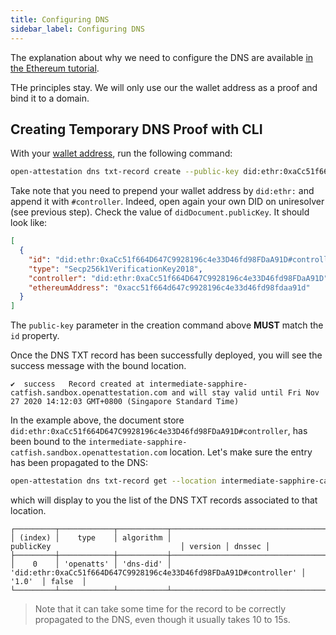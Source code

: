 ```yaml
---
title: Configuring DNS
sidebar_label: Configuring DNS
---
```


The explanation about why we need to configure the DNS are available [in the Ethereum tutorial](/docs/verifiable-document/dns-proof).

THe principles stay. We will only use our the wallet address as a proof and bind it to a domain.

## Creating Temporary DNS Proof with CLI

With your [wallet address](/docs/verifiable-document/did/create), run the following command:

```bash
open-attestation dns txt-record create --public-key did:ethr:0xaCc51f664D647C9928196c4e33D46fd98FDaA91D#controller
```

Take note that you need to prepend your wallet address by `did:ethr:` and append it with `#controller`. Indeed, open again your own DID on uniresolver (see previous step). Check the value of `didDocument.publicKey`. It should look like:

```json
[
  {
    "id": "did:ethr:0xaCc51f664D647C9928196c4e33D46fd98FDaA91D#controller",
    "type": "Secp256k1VerificationKey2018",
    "controller": "did:ethr:0xaCc51f664D647C9928196c4e33D46fd98FDaA91D",
    "ethereumAddress": "0xacc51f664d647c9928196c4e33d46fd98fdaa91d"
  }
]
```

The `public-key` parameter in the creation command above **MUST** match the `id` property.

Once the DNS TXT record has been successfully deployed, you will see the success message with the bound location.

```text
✔  success   Record created at intermediate-sapphire-catfish.sandbox.openattestation.com and will stay valid until Fri Nov 27 2020 14:12:03 GMT+0800 (Singapore Standard Time)
```

In the example above, the document store `did:ethr:0xaCc51f664D647C9928196c4e33D46fd98FDaA91D#controller`, has been bound to the `intermediate-sapphire-catfish.sandbox.openattestation.com` location. Let's make sure the entry has been propagated to the DNS:

```bash
open-attestation dns txt-record get --location intermediate-sapphire-catfish.sandbox.openattestation.com
```

which will display to you the list of the DNS TXT records associated to that location.

```text
┌─────────┬────────────┬───────────┬──────────────────────────────────────────────────────────────────┬─────────┬────────┐
│ (index) │    type    │ algorithm │                            publicKey                             │ version │ dnssec │
├─────────┼────────────┼───────────┼──────────────────────────────────────────────────────────────────┼─────────┼────────┤
│    0    │ 'openatts' │ 'dns-did' │ 'did:ethr:0xaCc51f664D647C9928196c4e33D46fd98FDaA91D#controller' │  '1.0'  │ false  │
└─────────┴────────────┴───────────┴──────────────────────────────────────────────────────────────────┴─────────┴────────┘

```

> Note that it can take some time for the record to be correctly propagated to the DNS, even though it usually takes 10 to 15s.

